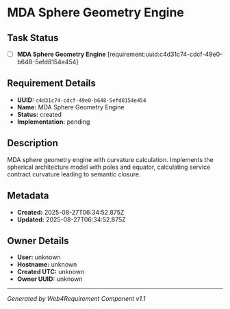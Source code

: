 # MDA Sphere Geometry Engine

## Task Status
- [ ] **MDA Sphere Geometry Engine** [requirement:uuid:c4d31c74-cdcf-49e0-b648-5efd8154e454]

## Requirement Details

- **UUID:** `c4d31c74-cdcf-49e0-b648-5efd8154e454`
- **Name:** MDA Sphere Geometry Engine
- **Status:** created
- **Implementation:** pending

## Description

MDA sphere geometry engine with curvature calculation. Implements the spherical architecture model with poles and equator, calculating service contract curvature leading to semantic closure.

## Metadata

- **Created:** 2025-08-27T06:34:52.875Z
- **Updated:** 2025-08-27T06:34:52.875Z

## Owner Details

- **User:** unknown
- **Hostname:** unknown
- **Created UTC:** unknown
- **Owner UUID:** unknown

---

*Generated by Web4Requirement Component v1.1*